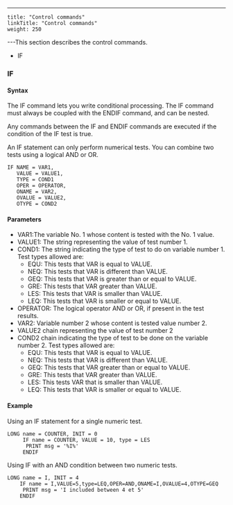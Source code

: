 ---
    title: "Control commands"
    linkTitle: "Control commands"
    weight: 250
---This section describes the control commands.

- IF

### IF

#### Syntax

The IF command lets you write conditional processing. The IF command must always be coupled with the ENDIF command, and can be nested.

Any commands between the IF and ENDIF commands are executed if the condition of the IF test is true.

An IF statement can only perform numerical tests. You can combine two tests using a logical AND or OR.

```
IF NAME = VAR1,
   VALUE = VALUE1,
   TYPE = COND1
   OPER = OPERATOR,
   ONAME = VAR2,
   OVALUE = VALUE2,
   OTYPE = COND2
```

#### Parameters

- VAR1:The variable No. 1 whose content is tested with the No. 1 value.
- VALUE1: The string representing the value of test number 1.
- COND1: The string indicating the type of test to do on variable number 1. Test types allowed are:
    -   EQU: This tests that VAR is equal to VALUE.
    -   NEQ: This tests that VAR is different than VALUE.
    -   GEQ: This tests that VAR is greater than or equal to VALUE.
    -   GRE: This tests that VAR greater than VALUE.
    -   LES: This tests that VAR is smaller than VALUE.
    -   LEQ: This tests that VAR is smaller or equal to VALUE.
- OPERATOR: The logical operator AND or OR, if present in the test results.
- VAR2: Variable number 2 whose content is tested value number 2.
- VALUE2 chain representing the value of test number 2
- COND2 chain indicating the type of test to be done on the variable number 2. Test types allowed are:
    -   EQU: This tests that VAR is equal to VALUE.
    -   NEQ: This tests that VAR is different than VALUE.
    -   GEQ: This tests that VAR greater than or equal to VALUE.
    -   GRE: This tests that VAR greater than VALUE.
    -   LES: This tests VAR that is smaller than VALUE.
    -   LEQ: This tests that VAR is smaller or equal to VALUE.

#### Example

Using an IF statement for a single numeric test.

```
LONG name = COUNTER, INIT = 0
     IF name = COUNTER, VALUE = 10, type = LES
      PRINT msg = '%I%'
     ENDIF
```

Using IF with an AND condition between two numeric tests.

```
LONG name = I, INIT = 4
    IF name = I,VALUE=5,type=LEQ,OPER=AND,ONAME=I,OVALUE=4,OTYPE=GEQ
     PRINT msg = 'I included between 4 et 5'
    ENDIF
```

```
 
```
